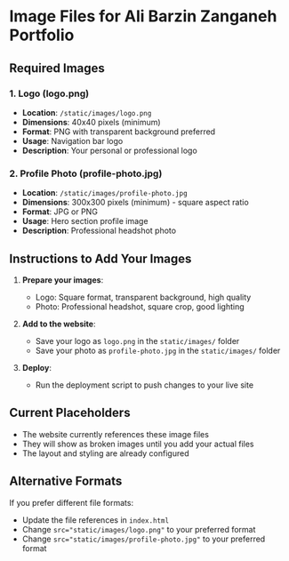 # Image Files for Ali Barzin Zanganeh Portfolio

## Required Images

### 1. Logo (logo.png)
- **Location**: `/static/images/logo.png`
- **Dimensions**: 40x40 pixels (minimum)
- **Format**: PNG with transparent background preferred
- **Usage**: Navigation bar logo
- **Description**: Your personal or professional logo

### 2. Profile Photo (profile-photo.jpg)
- **Location**: `/static/images/profile-photo.jpg`
- **Dimensions**: 300x300 pixels (minimum) - square aspect ratio
- **Format**: JPG or PNG
- **Usage**: Hero section profile image
- **Description**: Professional headshot photo

## Instructions to Add Your Images

1. **Prepare your images**:
   - Logo: Square format, transparent background, high quality
   - Photo: Professional headshot, square crop, good lighting

2. **Add to the website**:
   - Save your logo as `logo.png` in the `static/images/` folder
   - Save your photo as `profile-photo.jpg` in the `static/images/` folder

3. **Deploy**:
   - Run the deployment script to push changes to your live site

## Current Placeholders
- The website currently references these image files
- They will show as broken images until you add your actual files
- The layout and styling are already configured

## Alternative Formats
If you prefer different file formats:
- Update the file references in `index.html`
- Change `src="static/images/logo.png"` to your preferred format
- Change `src="static/images/profile-photo.jpg"` to your preferred format
